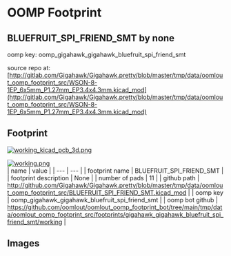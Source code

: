 # OOMP Footprint  
## BLUEFRUIT_SPI_FRIEND_SMT  by none  
  
oomp key: oomp_gigahawk_gigahawk_bluefruit_spi_friend_smt  
  
source repo at: [http://gitlab.com/Gigahawk/Gigahawk.pretty/blob/master/tmp/data/oomlout_oomp_footprint_src/WSON-8-1EP_6x5mm_P1.27mm_EP3.4x4.3mm.kicad_mod](http://gitlab.com/Gigahawk/Gigahawk.pretty/blob/master/tmp/data/oomlout_oomp_footprint_src/WSON-8-1EP_6x5mm_P1.27mm_EP3.4x4.3mm.kicad_mod)  
## Footprint  
  
[![working_kicad_pcb_3d.png](working_kicad_pcb_3d_600.png)](working_kicad_pcb_3d.png)  
  
[![working.png](working_600.png)](working.png)  
| name | value | 
| --- | --- | 
| footprint name | BLUEFRUIT_SPI_FRIEND_SMT | 
| footprint description | None | 
| number of pads | 11 | 
| github path | http://github.com/Gigahawk/Gigahawk.pretty/blob/master/tmp/data/oomlout_oomp_footprint_src/BLUEFRUIT_SPI_FRIEND_SMT.kicad_mod | 
| oomp key | oomp_gigahawk_gigahawk_bluefruit_spi_friend_smt | 
| oomp bot github | https://github.com/oomlout/oomlout_oomp_footprint_bot/tree/main/tmp/data/oomlout_oomp_footprint_src/footprints/gigahawk_gigahawk_bluefruit_spi_friend_smt/working | 
## Images  
